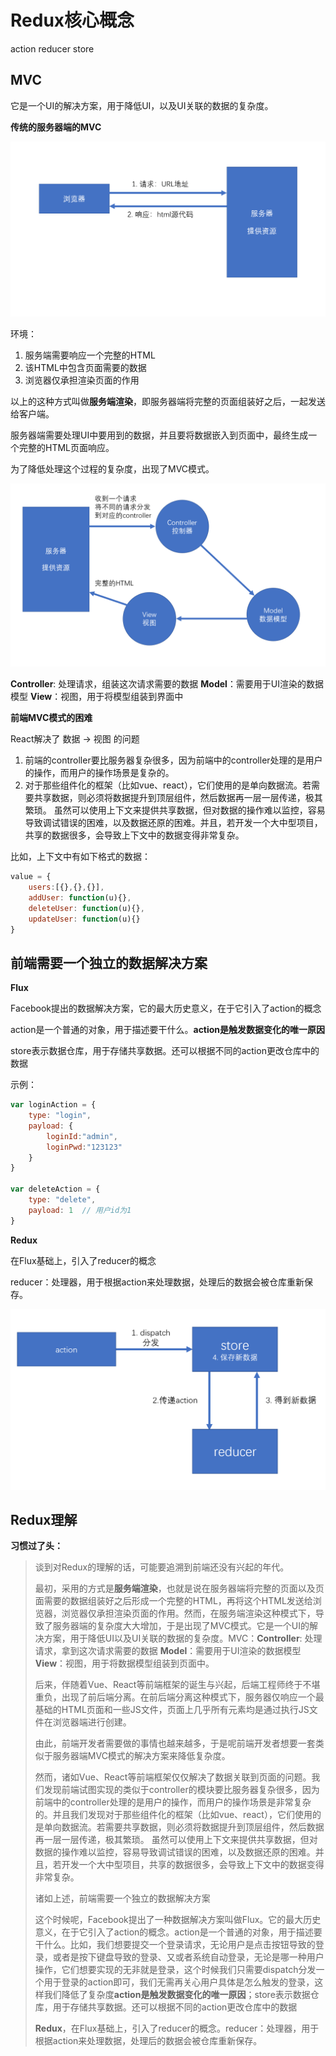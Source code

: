 # Redux核心概念

action  reducer  store

## MVC

它是一个UI的解决方案，用于降低UI，以及UI关联的数据的复杂度。

**传统的服务器端的MVC**

![](assets/2019-08-20-13-18-58.png)

环境：

1. 服务端需要响应一个完整的HTML
2. 该HTML中包含页面需要的数据
3. 浏览器仅承担渲染页面的作用

以上的这种方式叫做**服务端渲染**，即服务器端将完整的页面组装好之后，一起发送给客户端。

服务器端需要处理UI中要用到的数据，并且要将数据嵌入到页面中，最终生成一个完整的HTML页面响应。

为了降低处理这个过程的复杂度，出现了MVC模式。

![](assets/2019-08-20-13-29-14.png)

**Controller**: 处理请求，组装这次请求需要的数据
**Model**：需要用于UI渲染的数据模型
**View**：视图，用于将模型组装到界面中


**前端MVC模式的困难**

React解决了   数据 -> 视图   的问题

1. 前端的controller要比服务器复杂很多，因为前端中的controller处理的是用户的操作，而用户的操作场景是复杂的。
2. 对于那些组件化的框架（比如vue、react），它们使用的是单向数据流。若需要共享数据，则必须将数据提升到顶层组件，然后数据再一层一层传递，极其繁琐。 虽然可以使用上下文来提供共享数据，但对数据的操作难以监控，容易导致调试错误的困难，以及数据还原的困难。并且，若开发一个大中型项目，共享的数据很多，会导致上下文中的数据变得非常复杂。

比如，上下文中有如下格式的数据：

```js
value = {
    users:[{},{},{}],
    addUser: function(u){},
    deleteUser: function(u){},
    updateUser: function(u){}
}
```


## 前端需要一个独立的数据解决方案

**Flux**

Facebook提出的数据解决方案，它的最大历史意义，在于它引入了action的概念

action是一个普通的对象，用于描述要干什么。**action是触发数据变化的唯一原因**

store表示数据仓库，用于存储共享数据。还可以根据不同的action更改仓库中的数据

示例：

```js
var loginAction = {
    type: "login",
    payload: {
        loginId:"admin",
        loginPwd:"123123"
    }
}

var deleteAction = {
    type: "delete",
    payload: 1  // 用户id为1
}
```

**Redux**

在Flux基础上，引入了reducer的概念

reducer：处理器，用于根据action来处理数据，处理后的数据会被仓库重新保存。

![2019-08-20-14-23-05](assets/2019-08-20-14-23-05.png)

## Redux理解

**习惯过了头：**

> 谈到对Redux的理解的话，可能要追溯到前端还没有兴起的年代。
>
> 最初，采用的方式是**服务端渲染**，也就是说在服务器端将完整的页面以及页面需要的数据组装好之后形成一个完整的HTML，再将这个HTML发送给浏览器，浏览器仅承担渲染页面的作用。然而，在服务端渲染这种模式下，导致了服务器端的复杂度大大增加，于是出现了MVC模式。它是一个UI的解决方案，用于降低UI以及UI关联的数据的复杂度。MVC：**Controller**: 处理请求，拿到这次请求需要的数据 **Model**：需要用于UI渲染的数据模型 **View**：视图，用于将数据模型组装到页面中。
>
> 后来，伴随着Vue、React等前端框架的诞生与兴起，后端工程师终于不堪重负，出现了前后端分离。在前后端分离这种模式下，服务器仅响应一个最基础的HTML页面和一些JS文件，页面上几乎所有元素均是通过执行JS文件在浏览器端进行创建。
>
> 由此，前端开发者需要做的事情也越来越多，于是呢前端开发者想要一套类似于服务器端MVC模式的解决方案来降低复杂度。
>
> 然而，诸如Vue、React等前端框架仅仅解决了数据关联到页面的问题。我们发现前端试图实现的类似于controller的模块要比服务器复杂很多，因为前端中的controller处理的是用户的操作，而用户的操作场景是非常复杂的。并且我们发现对于那些组件化的框架（比如vue、react），它们使用的是单向数据流。若需要共享数据，则必须将数据提升到顶层组件，然后数据再一层一层传递，极其繁琐。 虽然可以使用上下文来提供共享数据，但对数据的操作难以监控，容易导致调试错误的困难，以及数据还原的困难。并且，若开发一个大中型项目，共享的数据很多，会导致上下文中的数据变得非常复杂。
>
> 诸如上述，前端需要一个独立的数据解决方案
>
> 这个时候呢，Facebook提出了一种数据解决方案叫做Flux。它的最大历史意义，在于它引入了action的概念。action是一个普通的对象，用于描述要干什么。比如，我们想要提交一个登录请求，无论用户是点击按钮导致的登录，或者是按下键盘导致的登录、又或者系统自动登录，无论是哪一种用户操作，它们想要实现的无非就是登录，这个时候我们只需要dispatch分发一个用于登录的action即可，我们无需再关心用户具体是怎么触发的登录，这样我们降低了复杂度**action是触发数据变化的唯一原因**；store表示数据仓库，用于存储共享数据。还可以根据不同的action更改仓库中的数据
>
> **Redux**，在Flux基础上，引入了reducer的概念。reducer：处理器，用于根据action来处理数据，处理后的数据会被仓库重新保存。


